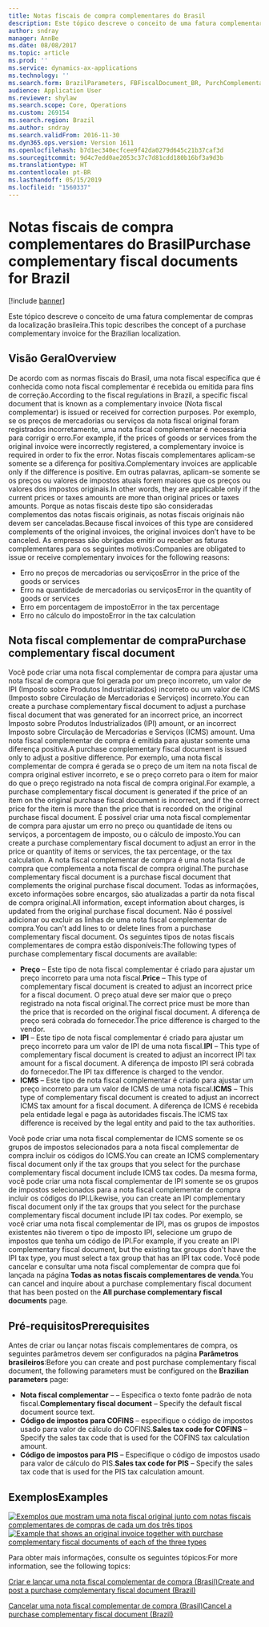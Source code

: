 ```yaml
---
title: Notas fiscais de compra complementares do Brasil
description: Este tópico descreve o conceito de uma fatura complementar de compras da localização brasileira.
author: sndray
manager: AnnBe
ms.date: 08/08/2017
ms.topic: article
ms.prod: ''
ms.service: dynamics-ax-applications
ms.technology: ''
ms.search.form: BrazilParameters, FBFiscalDocument_BR, PurchComplementaryInvoice, PurchComplementaryInvoiceCancel_BR, PurchComplementaryInvoiceListPage
audience: Application User
ms.reviewer: shylaw
ms.search.scope: Core, Operations
ms.custom: 269154
ms.search.region: Brazil
ms.author: sndray
ms.search.validFrom: 2016-11-30
ms.dyn365.ops.version: Version 1611
ms.openlocfilehash: b7d1ec340ecfcee9f42da0279d645c21b37caf3d
ms.sourcegitcommit: 9d4c7edd0ae2053c37c7d81cdd180b16bf3a9d3b
ms.translationtype: HT
ms.contentlocale: pt-BR
ms.lasthandoff: 05/15/2019
ms.locfileid: "1560337"
---
```

# <a name="purchase-complementary-fiscal-documents-for-brazil"></a><span data-ttu-id="07b26-103">Notas fiscais de compra complementares do Brasil</span><span class="sxs-lookup"><span data-stu-id="07b26-103">Purchase complementary fiscal documents for Brazil</span></span>

[!include [banner](../includes/banner.md)]

<span data-ttu-id="07b26-104">Este tópico descreve o conceito de uma fatura complementar de compras da localização brasileira.</span><span class="sxs-lookup"><span data-stu-id="07b26-104">This topic describes the concept of a purchase complementary invoice for the Brazilian localization.</span></span>

<a name="overview"></a><span data-ttu-id="07b26-105">Visão Geral</span><span class="sxs-lookup"><span data-stu-id="07b26-105">Overview</span></span>
--------

<span data-ttu-id="07b26-106">De acordo com as normas fiscais do Brasil, uma nota fiscal específica que é conhecida como nota fiscal complementar é recebida ou emitida para fins de correção.</span><span class="sxs-lookup"><span data-stu-id="07b26-106">According to the fiscal regulations in Brazil, a specific fiscal document that is known as a complementary invoice (Nota fiscal complementar) is issued or received for correction purposes.</span></span> <span data-ttu-id="07b26-107">Por exemplo, se os preços de mercadorias ou serviços da nota fiscal original foram registrados incorretamente, uma nota fiscal complementar é necessária para corrigir o erro.</span><span class="sxs-lookup"><span data-stu-id="07b26-107">For example, if the prices of goods or services from the original invoice were incorrectly registered, a complementary invoice is required in order to fix the error.</span></span> <span data-ttu-id="07b26-108">Notas fiscais complementares aplicam-se somente se a diferença for positiva.</span><span class="sxs-lookup"><span data-stu-id="07b26-108">Complementary invoices are applicable only if the difference is positive.</span></span> <span data-ttu-id="07b26-109">Em outras palavras, aplicam-se somente se os preços ou valores de impostos atuais forem maiores que os preços ou valores dos impostos originais.</span><span class="sxs-lookup"><span data-stu-id="07b26-109">In other words, they are applicable only if the current prices or taxes amounts are more than original prices or taxes amounts.</span></span> <span data-ttu-id="07b26-110">Porque as notas fiscais deste tipo são consideradas complementos das notas fiscais originais, as notas fiscais originais não devem ser canceladas.</span><span class="sxs-lookup"><span data-stu-id="07b26-110">Because fiscal invoices of this type are considered complements of the original invoices, the original invoices don’t have to be canceled.</span></span> <span data-ttu-id="07b26-111">As empresas são obrigadas emitir ou receber as faturas complementares para os seguintes motivos:</span><span class="sxs-lookup"><span data-stu-id="07b26-111">Companies are obligated to issue or receive complementary invoices for the following reasons:</span></span>

-   <span data-ttu-id="07b26-112">Erro no preços de mercadorias ou serviços</span><span class="sxs-lookup"><span data-stu-id="07b26-112">Error in the price of the goods or services</span></span>
-   <span data-ttu-id="07b26-113">Erro na quantidade de mercadorias ou serviços</span><span class="sxs-lookup"><span data-stu-id="07b26-113">Error in the quantity of goods or services</span></span>
-   <span data-ttu-id="07b26-114">Erro em porcentagem de imposto</span><span class="sxs-lookup"><span data-stu-id="07b26-114">Error in the tax percentage</span></span>
-   <span data-ttu-id="07b26-115">Erro no cálculo do imposto</span><span class="sxs-lookup"><span data-stu-id="07b26-115">Error in the tax calculation</span></span>

## <a name="purchase-complementary-fiscal-document"></a><span data-ttu-id="07b26-116">Nota fiscal complementar de compra</span><span class="sxs-lookup"><span data-stu-id="07b26-116">Purchase complementary fiscal document</span></span>
<span data-ttu-id="07b26-117">Você pode criar uma nota fiscal complementar de compra para ajustar uma nota fiscal de compra que foi gerada por um preço incorreto, um valor de IPI (Imposto sobre Produtos Industrializados) incorreto ou um valor de ICMS (Imposto sobre Circulação de Mercadorias e Serviços) incorreto.</span><span class="sxs-lookup"><span data-stu-id="07b26-117">You can create a purchase complementary fiscal document to adjust a purchase fiscal document that was generated for an incorrect price, an incorrect Imposto sobre Produtos Industrializados (IPI) amount, or an incorrect Imposto sobre Circulação de Mercadorias e Serviços (ICMS) amount.</span></span> <span data-ttu-id="07b26-118">Uma nota fiscal complementar de compra é emitida para ajustar somente uma diferença positiva.</span><span class="sxs-lookup"><span data-stu-id="07b26-118">A purchase complementary fiscal document is issued only to adjust a positive difference.</span></span> <span data-ttu-id="07b26-119">Por exemplo, uma nota fiscal complementar de compra é gerada se o preço de um item na nota fiscal de compra original estiver incorreto, e se o preço correto para o item for maior do que o preço registrado na nota fiscal de compra original.</span><span class="sxs-lookup"><span data-stu-id="07b26-119">For example, a purchase complementary fiscal document is generated if the price of an item on the original purchase fiscal document is incorrect, and if the correct price for the item is more than the price that is recorded on the original purchase fiscal document.</span></span> <span data-ttu-id="07b26-120">É possível criar uma nota fiscal complementar de compra para ajustar um erro no preço ou quantidade de itens ou serviços, a porcentagem de imposto, ou o cálculo de imposto.</span><span class="sxs-lookup"><span data-stu-id="07b26-120">You can create a purchase complementary fiscal document to adjust an error in the price or quantity of items or services, the tax percentage, or the tax calculation.</span></span> <span data-ttu-id="07b26-121">A nota fiscal complementar de compra é uma nota fiscal de compra que complementa a nota fiscal de compra original.</span><span class="sxs-lookup"><span data-stu-id="07b26-121">The purchase complementary fiscal document is a purchase fiscal document that complements the original purchase fiscal document.</span></span> <span data-ttu-id="07b26-122">Todas as informações, exceto informações sobre encargos, são atualizadas a partir da nota fiscal de compra original.</span><span class="sxs-lookup"><span data-stu-id="07b26-122">All information, except information about charges, is updated from the original purchase fiscal document.</span></span> <span data-ttu-id="07b26-123">Não é possível adicionar ou excluir as linhas de uma nota fiscal complementar de compra.</span><span class="sxs-lookup"><span data-stu-id="07b26-123">You can't add lines to or delete lines from a purchase complementary fiscal document.</span></span> <span data-ttu-id="07b26-124">Os seguintes tipos de notas fiscais complementares de compra estão disponíveis:</span><span class="sxs-lookup"><span data-stu-id="07b26-124">The following types of purchase complementary fiscal documents are available:</span></span>

-   <span data-ttu-id="07b26-125">**Preço** – Este tipo de nota fiscal complementar é criado para ajustar um preço incorreto para uma nota fiscal.</span><span class="sxs-lookup"><span data-stu-id="07b26-125">**Price** – This type of complementary fiscal document is created to adjust an incorrect price for a fiscal document.</span></span> <span data-ttu-id="07b26-126">O preço atual deve ser maior que o preço registrado na nota fiscal original.</span><span class="sxs-lookup"><span data-stu-id="07b26-126">The correct price must be more than the price that is recorded on the original fiscal document.</span></span> <span data-ttu-id="07b26-127">A diferença de preço será cobrada do fornecedor.</span><span class="sxs-lookup"><span data-stu-id="07b26-127">The price difference is charged to the vendor.</span></span>
-   <span data-ttu-id="07b26-128">**IPI** – Este tipo de nota fiscal complementar é criado para ajustar um preço incorreto para um valor de IPI de uma nota fiscal.</span><span class="sxs-lookup"><span data-stu-id="07b26-128">**IPI** – This type of complementary fiscal document is created to adjust an incorrect IPI tax amount for a fiscal document.</span></span> <span data-ttu-id="07b26-129">A diferença de imposto IPI será cobrada do fornecedor.</span><span class="sxs-lookup"><span data-stu-id="07b26-129">The IPI tax difference is charged to the vendor.</span></span>
-   <span data-ttu-id="07b26-130">**ICMS** – Este tipo de nota fiscal complementar é criado para ajustar um preço incorreto para um valor de ICMS de uma nota fiscal.</span><span class="sxs-lookup"><span data-stu-id="07b26-130">**ICMS** – This type of complementary fiscal document is created to adjust an incorrect ICMS tax amount for a fiscal document.</span></span> <span data-ttu-id="07b26-131">A diferença de ICMS é recebida pela entidade legal e paga às autoridades fiscais.</span><span class="sxs-lookup"><span data-stu-id="07b26-131">The ICMS tax difference is received by the legal entity and paid to the tax authorities.</span></span>

<span data-ttu-id="07b26-132">Você pode criar uma nota fiscal complementar de ICMS somente se os grupos de impostos selecionados para a nota fiscal complementar de compra incluir os códigos do ICMS.</span><span class="sxs-lookup"><span data-stu-id="07b26-132">You can create an ICMS complementary fiscal document only if the tax groups that you select for the purchase complementary fiscal document include ICMS tax codes.</span></span> <span data-ttu-id="07b26-133">Da mesma forma, você pode criar uma nota fiscal complementar de IPI somente se os grupos de impostos selecionados para a nota fiscal complementar de compra incluir os códigos do IPI.</span><span class="sxs-lookup"><span data-stu-id="07b26-133">Likewise, you can create an IPI complementary fiscal document only if the tax groups that you select for the purchase complementary fiscal document include IPI tax codes.</span></span> <span data-ttu-id="07b26-134">Por exemplo, se você criar uma nota fiscal complementar de IPI, mas os grupos de impostos existentes não tiverem o tipo de imposto IPI, selecione um grupo de impostos que tenha um código de IPI.</span><span class="sxs-lookup"><span data-stu-id="07b26-134">For example, if you create an IPI complementary fiscal document, but the existing tax groups don't have the IPI tax type, you must select a tax group that has an IPI tax code.</span></span> <span data-ttu-id="07b26-135">Você pode cancelar e consultar uma nota fiscal complementar de compra que foi lançada na página **Todas as notas fiscais complementares de venda**.</span><span class="sxs-lookup"><span data-stu-id="07b26-135">You can cancel and inquire about a purchase complementary fiscal document that has been posted on the **All purchase complementary fiscal documents** page.</span></span>

## <a name="prerequisites"></a><span data-ttu-id="07b26-136">Pré-requisitos</span><span class="sxs-lookup"><span data-stu-id="07b26-136">Prerequisites</span></span>
<span data-ttu-id="07b26-137">Antes de criar ou lançar notas fiscais complementares de compra, os seguintes parâmetros devem ser configurados na página **Parâmetros brasileiros**:</span><span class="sxs-lookup"><span data-stu-id="07b26-137">Before you can create and post purchase complementary fiscal document, the following parameters must be configured on the **Brazilian parameters** page:</span></span>

-   <span data-ttu-id="07b26-138">**Nota fiscal complementar** – – Especifica o texto fonte padrão de nota fiscal.</span><span class="sxs-lookup"><span data-stu-id="07b26-138">**Complementary fiscal document** – Specify the default fiscal document source text.</span></span>
-   <span data-ttu-id="07b26-139">**Código de impostos para COFINS** – especifique o código de impostos usado para valor de cálculo do COFINS.</span><span class="sxs-lookup"><span data-stu-id="07b26-139">**Sales tax code for COFINS** – Specify the sales tax code that is used for the COFINS tax calculation amount.</span></span>
-   <span data-ttu-id="07b26-140">**Código de impostos para PIS** – Especifique o código de impostos usado para valor de cálculo do PIS.</span><span class="sxs-lookup"><span data-stu-id="07b26-140">**Sales tax code for PIS** – Specify the sales tax code that is used for the PIS tax calculation amount.</span></span>

## <a name="examples"></a><span data-ttu-id="07b26-141">Exemplos</span><span class="sxs-lookup"><span data-stu-id="07b26-141">Examples</span></span>
<span data-ttu-id="07b26-142">[![Exemplos que mostram uma nota fiscal original junto com notas fiscais complementares de compras de cada um dos três tipos](./media/purchcomplementary-1024x349.png)](./media/purchcomplementary.png)</span><span class="sxs-lookup"><span data-stu-id="07b26-142">[![Example that shows an original invoice together with purchase complementary fiscal documents of each of the three types](./media/purchcomplementary-1024x349.png)](./media/purchcomplementary.png)</span></span>


<span data-ttu-id="07b26-143">Para obter mais informações, consulte os seguintes tópicos:</span><span class="sxs-lookup"><span data-stu-id="07b26-143">For more information, see the following topics:</span></span>

[<span data-ttu-id="07b26-144">Criar e lançar uma nota fiscal complementar de compra (Brasil)</span><span class="sxs-lookup"><span data-stu-id="07b26-144">Create and post a purchase complementary fiscal document (Brazil)</span></span>](tasks/br-00026-1-create-post-purchase-complementary-fiscal-document.md)

[<span data-ttu-id="07b26-145">Cancelar uma nota fiscal complementar de compra (Brasil)</span><span class="sxs-lookup"><span data-stu-id="07b26-145">Cancel a purchase complementary fiscal document (Brazil)</span></span>](tasks/br-00026-2-cancel-purchase-complementary-fiscal-document.md)

